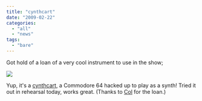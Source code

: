 ```yaml
---
title: "cynthcart"
date: "2009-02-22"
categories: 
  - "all"
  - "news"
tags: 
  - "bare"
---
```


Got hold of a loan of a very cool instrument to use in the show;

[![](http://tedthetrumpet.files.wordpress.com/2009/02/cynthcart.jpg?w=300)](http://tedthetrumpet.files.wordpress.com/2009/02/cynthcart.jpg)

Yup, it's a [cynthcart](http://qotile.net/cynthcart.html), a Commodore 64 hacked up to play as a synth! Tried it out in rehearsal today, works great. (Thanks to [Col](https://twitter.com/colintrain) for the loan.)

